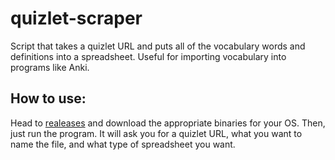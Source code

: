 # quizlet-scraper
Script that takes a quizlet URL and puts all of the vocabulary words and definitions into a spreadsheet. Useful for importing vocabulary into programs like Anki.

## How to use:
Head to [realeases](https://github.com/ashton0223/quizlet-scraper/releases) and download the appropriate binaries for your OS. Then, just run the program. It will ask you for a quizlet URL, what you want to name the file, and what type of spreadsheet you want.
